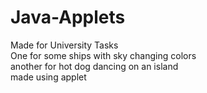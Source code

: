 # Java-Applets
Made for University Tasks <br/>
One for some ships with sky changing colors <br/>
another for hot dog dancing on an island <br/>
made using applet 
